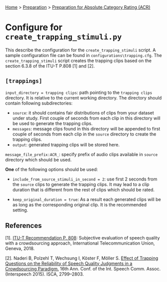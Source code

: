  [Home](../README.md) > [Preparation](preparation.md) > [Preparation for Absolute Category Rating (ACR)](prep_acr.md)
 
 # Configure for `create_trapping_stimuli.py`
 
 This describe the configuration for the `create_trapping_stimuli` script. A sample configuration file can be found in `configurations\trapping.cfg`.
 The `create_trapping_stimuli` script creates the trapping clips based on the section 6.3.8 of the ITU-T P.808 [1] and [2].
  
 ## `[trappings]`
 `input_directory = trapping clips`: path pointing to the `trapping clips` directory. It is relative to the current working directory. 
 The directory should contain following subdirectories:
 * `source`: it should contains fair distributions of clips from your dataset under study. First couple of seconds from
 each clip in this directory will be used to generate the trapping clips.
 * `messages`: message clips found in this directory will be appended to first couple of seconds from each clip in the 
 `source` directory to create the trapping clips.
 * `output`: generated trapping clips will be stored here.
 
 `message_file_prefix:ACR_`: specify prefix of audio clips available in `source` directory which should be used.
  
 **One** of the following options should be used:
 
 * `include_from_source_stimuli_in_second = 2`: use first 2 seconds from the `source` clips to generate the trapping clips.
 It may lead to a clip duration that is different from the rest of clips which should be rated. 
 
 * `keep_original_duration = true`: As a result each generated clips will be as long as the corresponding original clip.
 It is the recommended setting.    
 
 
 
 ## References
[1]. [ITU-T Recommendation P. 808](https://www.itu.int/rec/T-REC-P.808/en): Subjective evaluation of speech quality with a crowdsourcing approach, International Telecommunication Union, Geneva, 2018.

[2]. Naderi B, Polzehl T, Wechsung I, Köster F, Möller S. [Effect of Trapping Questions on the Reliability of Speech Quality Judgments in a Crowdsourcing Paradigm.](https://www.isca-speech.org/archive/interspeech_2015/papers/i15_2799.pdf) 16th Ann. Conf. of the Int. Speech Comm. Assoc. (Interspeech 2015). ISCA, 2799–2803.


 
 